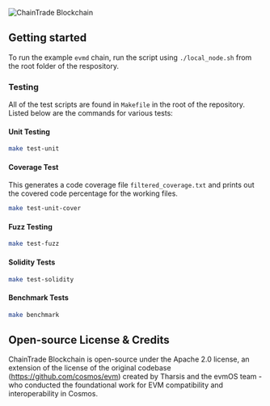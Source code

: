 <img
src="repo_header.png"
alt="ChainTrade Blockchain"
/>


## Getting started

To run the example `evmd` chain, run the script using `./local_node.sh`
from the root folder of the respository.

### Testing

All of the test scripts are found in `Makefile` in the root of the repository.
Listed below are the commands for various tests:

#### Unit Testing

```bash
make test-unit
```

#### Coverage Test

This generates a code coverage file `filtered_coverage.txt` and prints out the
covered code percentage for the working files.

```bash
make test-unit-cover
```

#### Fuzz Testing

```bash
make test-fuzz
```

#### Solidity Tests

```bash
make test-solidity
```

#### Benchmark Tests

```bash
make benchmark
```

## Open-source License & Credits

ChainTrade Blockchain is open-source under the Apache 2.0 license, an extension of the license of the original codebase (https://github.com/cosmos/evm)
created by Tharsis and the evmOS team - who conducted the foundational work for EVM compatibility and
interoperability in Cosmos.
